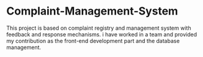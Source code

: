 # Complaint-Management-System
This project is based on complaint registry and management system with feedback and response mechanisms. i have worked in a team and provided my contribution as the front-end development part and the database management.
